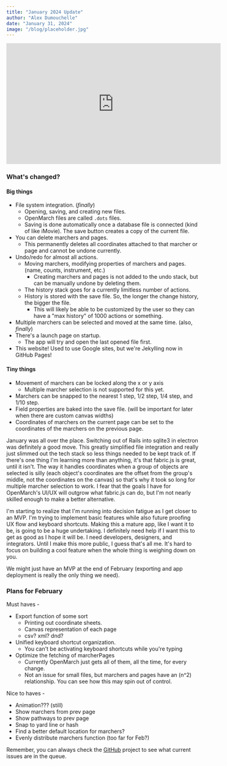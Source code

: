 ```yaml
---
title: "January 2024 Update"
author: "Alex Dumouchelle"
date: "January 31, 2024"
image: "/blog/placeholder.jpg"
---
```


<iframe width="560" height="315" src="https://www.youtube.com/embed/m1ei7eCSvNc?si=5UTT9pDabBitBB8m" title="YouTube video player" frameborder="0" allow="accelerometer; autoplay; clipboard-write; encrypted-media; gyroscope; picture-in-picture; web-share" allowfullscreen></iframe>
<br/>

### What's changed?
#### Big things
- File system integration. (_finally_)
    - Opening, saving, and creating new files.
    - OpenMarch files are called `.dots` files.
    - Saving is done automatically once a database file is connected (kind of like iMovie). The save button creates a copy of the current file.
- You can delete marchers and pages.
    - This permanently deletes all coordinates attached to that marcher or page and cannot be undone currently.
- Undo/redo for almost all actions.
    - Moving marchers, modifying properties of marchers and pages. (name, counts, instrument, etc.)
        - Creating marchers and pages is not added to the undo stack, but can be manually undone by deleting them.
    - The history stack goes for a currently limitless number of actions.
    - History is stored with the save file. So, the longer the change history, the bigger the file.
        - This will likely be able to be customized by the user so they can have a "max history" of 1000 actions or something.
- Multiple marchers can be selected and moved at the same time. (also, _finally_)
- There's a launch page on startup.
    - The app will try and open the last opened file first.
- This website! Used to use Google sites, but we're Jekylling now in GitHub Pages!

#### Tiny things
- Movement of marchers can be locked along the x or y axis
    - Multiple marcher selection is not supported for this yet.
- Marchers can be snapped to the nearest 1 step, 1/2 step, 1/4 step, and 1/10 step.
- Field properties are baked into the save file. (will be important for later when there are custom canvas widths)
- Coordinates of marchers on the current page can be set to the coordinates of the marchers on the previous page.

January was all over the place. Switching out of Rails into sqlite3 in electron was definitely a good move.
This greatly simplified file integration and really just slimmed out the tech stack so less things needed to be kept track of.
If there's one thing I'm learning more than anything, it's that fabric.js is great, until it isn't.
The way it handles coordinates when a group of objects are selected is silly
(each object's coordinates are the offset from the group's middle, not the coordinates on the canvas)
so that's why it took so long for multiple marcher selection to work.
I fear that the goals I have for OpenMarch's UI/UX will outgrow what fabric.js can do, but I'm not nearly skilled enough to make a better alternative.

I'm starting to realize that I'm running into decision fatigue as I get closer to an MVP.
I'm trying to implement basic features while also future proofing UX flow and keyboard shortcuts.
Making this a mature app, like I want it to be, is going to be a huge undertaking.
I definitely need help if I want this to get as good as I hope it will be.
I need developers, designers, and integrators. Until I make this more public, I guess that's all me.
It's hard to focus on building a cool feature when the whole thing is weighing down on you.

We might just have an MVP at the end of February (exporting and app deployment is really the only thing we need).

### Plans for February
Must haves -
- Export function of some sort
    - Printing out coordinate sheets.
    - Canvas representation of each page
    - csv? xml? dnd?
- Unified keyboard shortcut organization.
    - You can't be activating keyboard shortcuts while you're typing
- Optimize the fetching of marcherPages
    - Currently OpenMarch just gets all of them, all the time, for every change.
    - Not an issue for small files, but marchers and pages have an (n^2) relationship. You can see how this may spin out of control.

Nice to haves -
- Animation??? (still)
- Show marchers from prev page
- Show pathways to prev page
- Snap to yard line or hash
- Find a better default location for marchers?
- Evenly distribute marchers function (too far for Feb?)

Remember, you can always check the [GitHub](https://github.com/AlexDumo/OpenMarch) project to see what current issues are in the queue.
